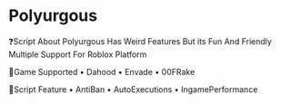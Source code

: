 # Polyurgous
❓Script About
Polyurgous Has Weird Features But its Fun And Friendly Multiple Support For Roblox Platform 


🚀Game Supported
• Dahood 
• Envade 
• 00FRake

📝Script Feature
• AntiBan 
• AutoExecutions 
• IngamePerformance
